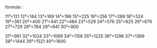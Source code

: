 formula : 

11²=121
12²=144
13²=169
14²=196
15²=225
16²=256
17²=289
18²=324
19²=361
20²=400
21²=441
22²=484
23²=529
24²=576
25²=625
26²=676
27²=729
28²=784
29²=841
30²=900

31²=961
32²=1024
33²=1089
34²=1156
35²=1225
36²=1296
37²=1369
38²=1444
39²=1521
40²=1600

